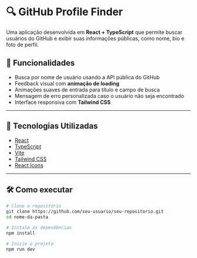 # 🔍 GitHub Profile Finder

Uma aplicação desenvolvida em **React + TypeScript** que permite buscar usuários do GitHub e exibir suas informações públicas, como nome, bio e foto de perfil.

## 🎯 Funcionalidades

- Busca por nome de usuário usando a API pública do GitHub
- Feedback visual com **animação de loading**
- Animações suaves de entrada para título e campo de busca
- Mensagem de erro personalizada caso o usuário não seja encontrado
- Interface responsiva com **Tailwind CSS**

---

## 🚀 Tecnologias Utilizadas

- [React](https://reactjs.org/)
- [TypeScript](https://www.typescriptlang.org/)
- [Vite](https://vitejs.dev/)
- [Tailwind CSS](https://tailwindcss.com/)
- [React Icons](https://react-icons.github.io/react-icons)

---

## 🛠️ Como executar

```bash
# Clone o repositório
git clone https://github.com/seu-usuario/seu-repositorio.git
cd nome-da-pasta

# Instale as dependências
npm install

# Inicie o projeto
npm run dev
